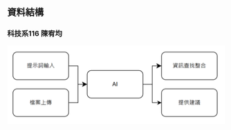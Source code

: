 <h2>資料結構</h2>
<h3>科技系116 陳宥均</h3>

![架構圖](https://github.com/Neiouo/41271227H/blob/main/chart.PNG)

